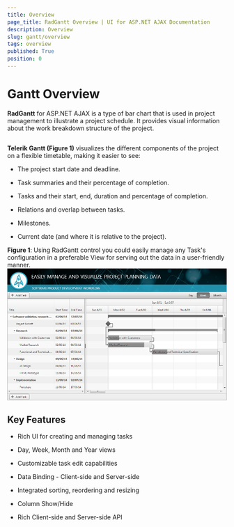 ```yaml
---
title: Overview
page_title: RadGantt Overview | UI for ASP.NET AJAX Documentation
description: Overview
slug: gantt/overview
tags: overview
published: True
position: 0
---
```


# Gantt Overview

**RadGantt** for ASP.NET AJAX is a type of bar chart that is used in project management to illustrate a project schedule. It provides visual information about the work breakdown structure of the project.
## 

**Telerik Gantt (Figure 1)** visualizes the different components of the project on a flexible timetable, making it easier to see:

* The project start date and deadline.

* Task summaries and their percentage of completion.

* Tasks and their start, end, duration and percentage of completion.

* Relations and overlap between tasks.

* Milestones.

* Current date (and where it is relative to the project).

**Figure 1**: Using RadGantt control you could easily manage any Task's configuration in a preferable View for serving out the data in a user-friendly manner.![gantt-overview](images/gantt-overview.png)

## Key Features

* Rich UI for creating and managing tasks

* Day, Week, Month and Year views

* Customizable task edit capabilities

* Data Binding - Client-side and Server-side

* Integrated sorting, reordering and resizing

* Column Show/Hide

* Rich Client-side and Server-side API
